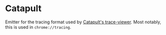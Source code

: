 Catapult
========

Emitter for the tracing format used by [Catapult's
trace-viewer](https://github.com/catapult-project/catapult/blob/master/tracing/README.md).
Most notably, this is used in `chrome://tracing`.

